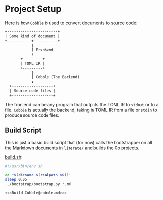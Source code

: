 # Project Setup

Here is how `Cobble` is used to convert documents to source code:
```txt
+-----------------------+
| Some kind of document |
+-----------+-----------+
            |
            | Frontend 
            ↓
       +---------+
       | TOML IR |
       +---------+
            |
            | Cobble (The Backend)
            ↓
  +-------------------+
  | Source code files |
  +-------------------+
```

The frontend can be any program that outputs the TOML IR to `stdout` or to a
file. `Cobble` is actually the backend, taking in TOML IR from a file or
`stdin` to produce source code files.

## Build Script

This is just a basic build script that (for now) calls the bootstrapper on all
the Markdown documents in `literate/` and builds the Go projects.

[build.sh](build.sh):
```sh
#!/usr/bin/env sh

cd "$(dirname $(realpath $0))"
sleep 0.05
../bootstrap/bootstrap.py *.md

<<<Build Cobble@cobble.md>>>
```
